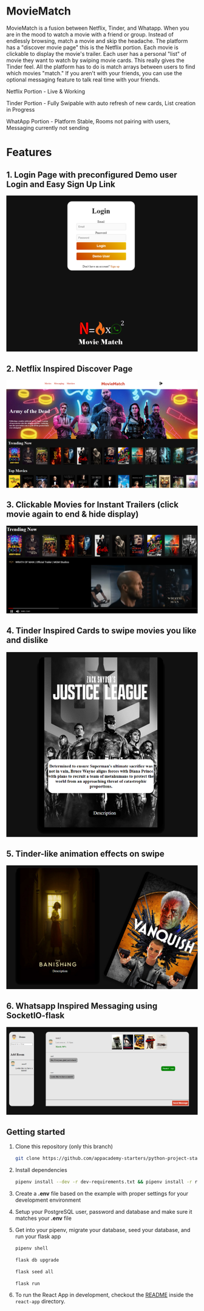 # MovieMatch

MovieMatch is a fusion between Netflix, Tinder, and Whatapp. When you are in the mood to watch a movie with a friend or group. Instead of endlessly browsing, match a movie and skip the headache. The platform has a "discover movie page" this is the Netflix portion. Each movie is clickable to display the movie's trailer. Each user has a personal "list" of movie they want to watch by swiping movie cards. This really gives the Tinder feel. All the platform has to do is match arrays between users to find which movies "match." If you aren't with your friends, you can use the optional messaging feature to talk real time with your friends.

Netflix Portion - Live & Working

Tinder Portion - Fully Swipable with auto refresh of new cards, List creation in Progress

WhatApp Portion - Platform Stable, Rooms not pairing with users, Messaging currently not sending


# Features
## 1. Login Page with preconfigured Demo user Login and Easy Sign Up Link

<p align="center">
  <img src="Readme-Assets/loginpage.png">
</p>

## 2. Netflix Inspired Discover Page

<p align="center">
  <img src="Readme-Assets/netflixportion.png">
</p>

## 3. Clickable Movies for Instant Trailers (click movie again to end & hide display)

<p align="center">
  <img src="Readme-Assets/trailer.png">
</p>

## 4. Tinder Inspired Cards to swipe movies you like and dislike

<p align="center">
  <img src="Readme-Assets/Card.png">
</p>

## 5. Tinder-like animation effects on swipe

<p align="center">
  <img src="Readme-Assets/swiper.png">
</p>

## 6. Whatsapp Inspired Messaging using SocketIO-flask

<p align="center">
  <img src="Readme-Assets/messaging.png">
</p>







## Getting started

1. Clone this repository (only this branch)

   ```bash
   git clone https://github.com/appacademy-starters/python-project-starter.git
   ```

2. Install dependencies

      ```bash
      pipenv install --dev -r dev-requirements.txt && pipenv install -r requirements.txt
      ```

3. Create a **.env** file based on the example with proper settings for your
   development environment
4. Setup your PostgreSQL user, password and database and make sure it matches your **.env** file

5. Get into your pipenv, migrate your database, seed your database, and run your flask app

   ```bash
   pipenv shell
   ```

   ```bash
   flask db upgrade
   ```

   ```bash
   flask seed all
   ```

   ```bash
   flask run
   ```

6. To run the React App in development, checkout the [README](./react-app/README.md) inside the `react-app` directory.

